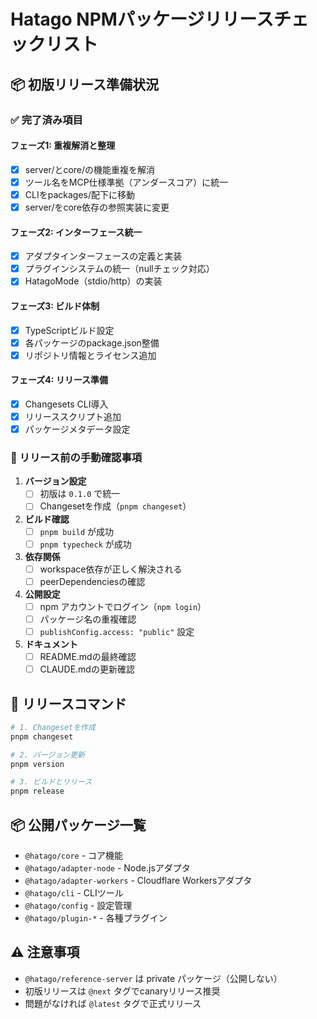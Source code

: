 # Hatago NPMパッケージリリースチェックリスト

## 📦 初版リリース準備状況

### ✅ 完了済み項目

#### フェーズ1: 重複解消と整理
- [x] server/とcore/の機能重複を解消
- [x] ツール名をMCP仕様準拠（アンダースコア）に統一
- [x] CLIをpackages/配下に移動
- [x] server/をcore依存の参照実装に変更

#### フェーズ2: インターフェース統一
- [x] アダプタインターフェースの定義と実装
- [x] プラグインシステムの統一（nullチェック対応）
- [x] HatagoMode（stdio/http）の実装

#### フェーズ3: ビルド体制
- [x] TypeScriptビルド設定
- [x] 各パッケージのpackage.json整備
- [x] リポジトリ情報とライセンス追加

#### フェーズ4: リリース準備
- [x] Changesets CLI導入
- [x] リリーススクリプト追加
- [x] パッケージメタデータ設定

### 📝 リリース前の手動確認事項

1. **バージョン設定**
   - [ ] 初版は `0.1.0` で統一
   - [ ] Changesetを作成（`pnpm changeset`）

2. **ビルド確認**
   - [ ] `pnpm build` が成功
   - [ ] `pnpm typecheck` が成功

3. **依存関係**
   - [ ] workspace依存が正しく解決される
   - [ ] peerDependenciesの確認

4. **公開設定**
   - [ ] npm アカウントでログイン（`npm login`）
   - [ ] パッケージ名の重複確認
   - [ ] `publishConfig.access: "public"` 設定

5. **ドキュメント**
   - [ ] README.mdの最終確認
   - [ ] CLAUDE.mdの更新確認

## 🚀 リリースコマンド

```bash
# 1. Changesetを作成
pnpm changeset

# 2. バージョン更新
pnpm version

# 3. ビルドとリリース
pnpm release
```

## 📦 公開パッケージ一覧

- `@hatago/core` - コア機能
- `@hatago/adapter-node` - Node.jsアダプタ
- `@hatago/adapter-workers` - Cloudflare Workersアダプタ
- `@hatago/cli` - CLIツール
- `@hatago/config` - 設定管理
- `@hatago/plugin-*` - 各種プラグイン

## ⚠️ 注意事項

- `@hatago/reference-server` は private パッケージ（公開しない）
- 初版リリースは `@next` タグでcanaryリリース推奨
- 問題がなければ `@latest` タグで正式リリース